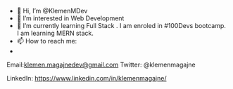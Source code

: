 
- 👋 Hi, I’m @KlemenMDev
- 👀 I’m interested in Web Development
- 🌱 I’m currently learning Full Stack . I am enroled in #100Devs bootcamp. I am learning MERN stack.
- 📫 How to reach me:
- 
Email:klemen.magajnedev@gmail.com
Twitter: @klemenmagajne

LinkedIn: https://www.linkedin.com/in/klemenmagajne/
<!---
KlemenMDev/KlemenMDev is a ✨ special ✨ repository because its `README.md` (this file) appears on your GitHub profile.
You can click the Preview link to take a look at your changes.
--->
